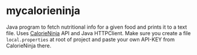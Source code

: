 # mycalorieninja
Java program to fetch nutritional info for a given food and prints it to a text file. Uses [CalorieNinja](https://calorieninjas.com/) API and Java HTTPClient.
Make sure you create a file `local.properties` at root of project and paste your own API-KEY from CalorieNinja there.
